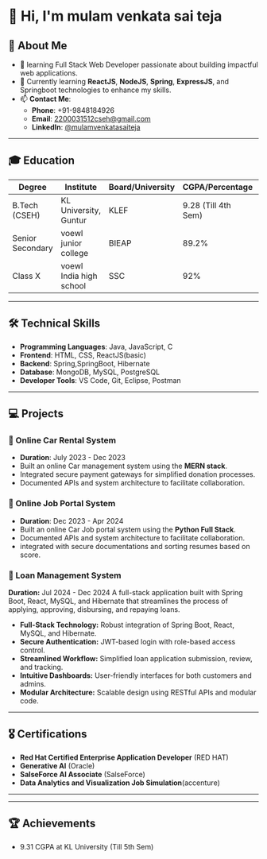 # 👋 Hi, I'm mulam venkata sai teja

## 👀 About Me
- 🌟 learning Full Stack Web Developer passionate about building impactful web applications.
- 🌱 Currently learning **ReactJS**, **NodeJS**, **Spring**, **ExpressJS**, and Springboot technologies to enhance my skills.
- 📫 **Contact Me**:
  - **Phone**: +91-9848184926
  - **Email**: 2200031512cseh@gmail.com
  - **LinkedIn**: [@mulamvenkatasaiteja](https://www.linkedin.com/in/mulam-venkata-sai-teja-201a46253/)

---

## 🎓 Education
| Degree           | Institute               | Board/University | CGPA/Percentage | Year       |
|------------------|------------------------|------------------|-----------------|------------|
| B.Tech (CSEH)     | KL University, Guntur  | KLEF             | 9.28 (Till 4th Sem) | 2022-2026  |
| Senior Secondary | voewl junior college       | BIEAP             | 89.2%           | 2020-2022  |
| Class X          | voewl India high school  | SSC             | 92%         | 2020       |

---

## 🛠 Technical Skills
- **Programming Languages**: Java, JavaScript, C
- **Frontend**: HTML, CSS, ReactJS(basic)
- **Backend**: Spring,SpringBoot, Hibernate
- **Database**: MongoDB, MySQL, PostgreSQL
- **Developer Tools**: VS Code, Git, Eclipse, Postman

---

## 💻 Projects
### 🎯 Online Car Rental System
- **Duration**: July 2023 - Dec 2023
- Built an online Car management system using the **MERN stack**.
- Integrated secure payment gateways for simplified donation processes.
- Documented APIs and system architecture to facilitate collaboration.
### 🎯 Online Job Portal System
- **Duration**: Dec 2023 - Apr 2024
- Built an online Car Job portal system using the **Python Full Stack**.
- Documented APIs and system architecture to facilitate collaboration.
- integrated with secure documentations and sorting resumes based on score.
### 🎯 Loan Management System
**Duration:** Jul 2024 - Dec 2024
A full-stack application built with Spring Boot, React, MySQL, and Hibernate that streamlines the process of applying, approving, disbursing, and repaying loans.
- **Full-Stack Technology:** Robust integration of Spring Boot, React, MySQL, and Hibernate.
- **Secure Authentication:** JWT-based login with role-based access control.
- **Streamlined Workflow:** Simplified loan application submission, review, and tracking.
- **Intuitive Dashboards:** User-friendly interfaces for both customers and admins.
- **Modular Architecture:** Scalable design using RESTful APIs and modular code.

---

## 🎖 Certifications
- **Red Hat Certified Enterprise Application Developer** (RED HAT)
- **Generative AI** (Oracle)
- **SalseForce AI Associate** (SalseForce)
- **Data	Analytics	and	Visualization	Job Simulation**(accenture)
---


---

## 🏆 Achievements
- 9.31 CGPA at KL University (Till 5th Sem)

